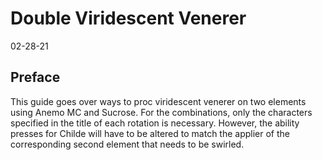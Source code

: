 # Double Viridescent Venerer
02-28-21

## Preface
This guide goes over ways to proc viridescent venerer on two elements using Anemo MC and Sucrose. For the combinations, only the characters specified in the title of each rotation is necessary. However, the ability presses for Childe will have to be altered to match the applier of the corresponding second element that needs to be swirled.

